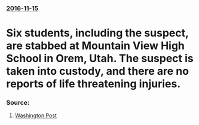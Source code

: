 ### [2016-11-15](/news/2016/11/15/index.md)

# Six students, including the suspect, are stabbed at Mountain View High School in Orem, Utah. The suspect is taken into custody, and there are no reports of life threatening injuries. 




### Source:

1. [Washington Post](https://www.washingtonpost.com/national/the-latest-5-utah-students-hurt-in-high-school-stabbing/2016/11/15/abf027c0-ab51-11e6-8f19-21a1c65d2043_story.html)
